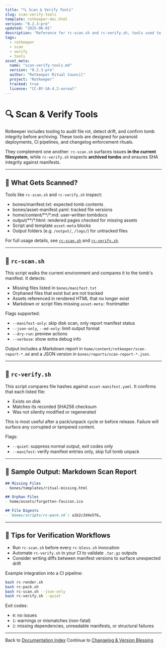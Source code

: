 ```yaml
---
title: "🔍 Scan & Verify Tools"
slug: scan-verify-tools
template: rotkeeper-doc.html
version: "0.2.3-pre"
updated: "2025-06-01"
description: "Reference for rc-scan.sh and rc-verify.sh, tools used to inspect rot states, file hashes, and archived tomb metadata."
tags:
  - rotkeeper
  - scan
  - verify
  - tools
asset_meta:
  name: "scan-verify-tools.md"
  version: "0.2.3-pre"
  author: "Rotkeeper Ritual Council"
  project: "Rotkeeper"
  tracked: true
  license: "CC-BY-SA-4.2-unreal"
---
```


# 🔍 Scan & Verify Tools

Rotkeeper includes tooling to audit file rot, detect drift, and confirm tomb integrity before archiving. These tools are designed for paranoid deployments, CI pipelines, and changelog enforcement rituals.

They complement one another: `rc-scan.sh` surfaces issues **in the current filesystem**, while `rc-verify.sh` inspects **archived tombs** and ensures SHA integrity against manifests.

***

## 📂 What Gets Scanned?

Tools like `rc-scan.sh` and `rc-verify.sh` inspect:

- bones/manifest.txt: expected tomb contents
- bones/asset-manifest.yaml: tracked file versions
- home/content/**/*.md: user-written tombdocs
- output/**/*.html: rendered pages checked for missing assets
- Script and template `asset-meta` blocks
- Output folders (e.g. `/output/`, `/logs/`) for untracked files

For full usage details, see [`rc-scan.sh`](../bones/scripts/rc-scan.md) and [`rc-verify.sh`](../bones/scripts/rc-verify.md).

***

## 🧪 `rc-scan.sh`

This script walks the current environment and compares it to the tomb's manifest. It detects:

- Missing files listed in `bones/manifest.txt`
- Orphaned files that exist but are not tracked
- Assets referenced in rendered HTML that no longer exist
- Markdown or script files missing `asset-meta:` frontmatter

Flags supported:
- `--manifest-only`: skip disk scan, only report manifest status
- `--json-only`, `--md-only`: limit output format
- `--dry-run`: preview actions
- `--verbose`: show extra debug info

Output includes a Markdown report in `home/content/rotkeeper/scan-report-*.md` and a JSON version in `bones/reports/scan-report-*.json`.

***

## 📏 `rc-verify.sh`

This script compares file hashes against `asset-manifest.yaml`. It confirms that each listed file:

- Exists on disk
- Matches its recorded SHA256 checksum
- Was not silently modified or regenerated

This is most useful after a pack/unpack cycle or before release. Failure will surface any corrupted or tampered content.

Flags:
- `--quiet`: suppress normal output, exit codes only
- `--manifest`: verify manifest entries only, skip full tomb unpack

***

## 🧾 Sample Output: Markdown Scan Report

```markdown
## Missing Files
- bones/templates/ritual-missing.html

## Orphan Files
- home/assets/forgotten-favicon.ico

## File Digests
- `bones/scripts/rc-pack.sh`: a1b2c3d4e5f6…
```

***

## 🧠 Tips for Verification Workflows

- Run `rc-scan.sh` before every `rc-bless.sh` invocation
- Automate `rc-verify.sh` in your CI to validate `.tar.gz` outputs
- Consider writing diffs between manifest versions to surface unexpected drift

Example integration into a CI pipeline:

```bash
bash rc-render.sh
bash rc-pack.sh
bash rc-scan.sh --json-only
bash rc-verify.sh --quiet
```

Exit codes:
- `0`: no issues
- `1`: warnings or mismatches (non-fatal)
- `2`: missing dependencies, unreadable manifests, or structural failures

***

Back to [Documentation Index](index.md)
Continue to [Changelog & Version Blessing](changelog-blessing.md)

<!--
LIMERICK

A scanner inspected the tomb,
Declared certain headers in gloom.
It flagged them with care,
Some vanished, some bare—
And verified files in the room.

SORA PROMPT

"a decaying command-line scanner analyzing a digital tomb's manifest, ghostly metadata scrolling past, flickering with errors and confirmations"
-->